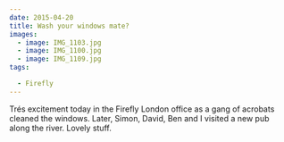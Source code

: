 ```yaml
---
date: 2015-04-20
title: Wash your windows mate?
images:
  - image: IMG_1103.jpg
  - image: IMG_1100.jpg
  - image: IMG_1109.jpg
tags:

  - Firefly
---
```

Trés excitement today in the Firefly London office as a gang of acrobats cleaned the windows. Later, Simon, David, Ben and I visited a new pub along the river. Lovely stuff.